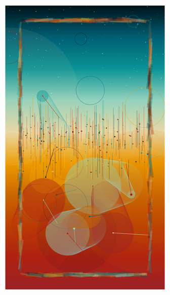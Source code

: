 ![example](https://raw.githubusercontent.com/ricoloic/processing-cosmos-sketch/master/images/719.png)
